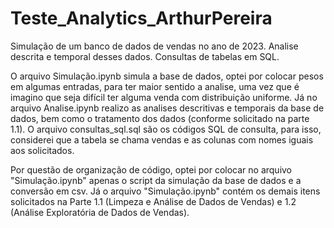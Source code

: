 # Teste_Analytics_ArthurPereira
Simulação de um banco de dados de vendas no ano de 2023. Analise descrita e temporal desses dados. Consultas de tabelas em SQL.

O arquivo Simulação.ipynb simula a base de dados, optei por colocar pesos em algumas entradas, para ter maior sentido a analise, uma vez que é imagino que seja difícil ter alguma venda com distribuição uniforme. Já no arquivo Analise.ipynb realizo as analises descritivas e temporais da base de dados, bem como o tratamento dos dados (conforme solicitado na parte 1.1). O arquivo consultas_sql.sql são os códigos SQL de consulta, para isso, considerei que a tabela se chama vendas e as colunas com nomes iguais aos solicitados.

Por questão de organização de código, optei por colocar no arquivo "Simulação.ipynb" apenas o script da simulação da base de dados e a conversão em csv. Já o arquivo "Simulação.ipynb" contém os demais itens solicitados na Parte 1.1 (Limpeza e Análise de Dados de Vendas) e 1.2 (Análise Exploratória de Dados de Vendas).
